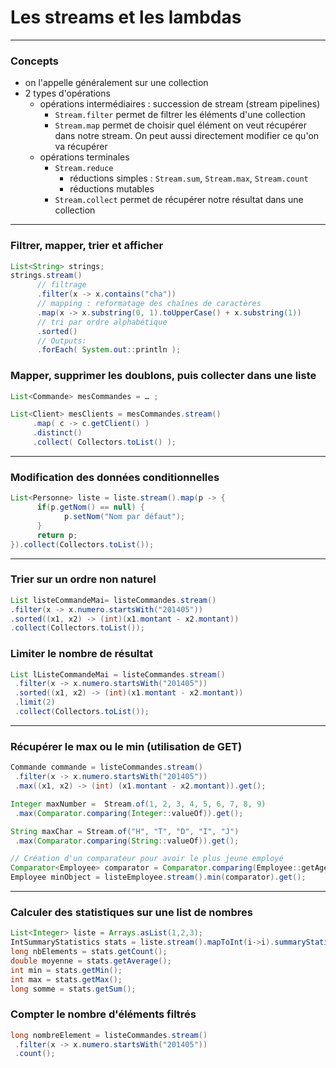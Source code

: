# Les streams et les lambdas

----

### Concepts
- on l'appelle généralement sur une collection
- 2 types d'opérations
  - opérations intermédiaires : succession de stream (stream pipelines)
    - `Stream.filter` permet de filtrer les éléments d'une collection
    - `Stream.map` permet de choisir quel élément on veut récupérer dans notre stream. On peut aussi directement modifier ce qu'on va récupérer
  - opérations terminales
    - `Stream.reduce`
      - réductions simples : `Stream.sum`, `Stream.max`, `Stream.count`
      - réductions mutables
    - `Stream.collect` permet de récupérer notre résultat dans une collection

----

### Filtrer, mapper, trier et afficher
```java
List<String> strings;
strings.stream()
      // filtrage
      .filter(x -> x.contains("cha"))
      // mapping : reformatage des chaînes de caractères
      .map(x -> x.substring(0, 1).toUpperCase() + x.substring(1))
      // tri par ordre alphabétique
      .sorted()
      // Outputs:
      .forEach( System.out::println );
```

### Mapper, supprimer les doublons, puis collecter dans une liste
```java
List<Commande> mesCommandes = … ;

List<Client> mesClients = mesCommandes.stream()
     .map( c -> c.getClient() )
     .distinct()
     .collect( Collectors.toList() );
```

----

### Modification des données conditionnelles

```java
List<Personne> liste = liste.stream().map(p -> {
      if(p.getNom() == null) {
            p.setNom("Nom par défaut");
      }
      return p;
}).collect(Collectors.toList());
```

----

### Trier sur un ordre non naturel
```java
List listeCommandeMai= listeCommandes.stream()
.filter(x -> x.numero.startsWith("201405"))
.sorted((x1, x2) -> (int)(x1.montant - x2.montant))
.collect(Collectors.toList());
```

### Limiter le nombre de résultat
```java
List lListeCommandeMai = listeCommandes.stream()
 .filter(x -> x.numero.startsWith("201405"))
 .sorted((x1, x2) -> (int)(x1.montant - x2.montant))
 .limit(2)
 .collect(Collectors.toList());
 ```

----

### Récupérer le max ou le min (utilisation de GET)
```java
Commande commande = listeCommandes.stream()
 .filter(x -> x.numero.startsWith("201405"))
 .max((x1, x2) -> (int) (x1.montant - x2.montant)).get();

Integer maxNumber =  Stream.of(1, 2, 3, 4, 5, 6, 7, 8, 9)
 .max(Comparator.comparing(Integer::valueOf)).get();

String maxChar = Stream.of("H", "T", "D", "I", "J")
 .max(Comparator.comparing(String::valueOf)).get();

// Création d'un comparateur pour avoir le plus jeune employé
Comparator<Employee> comparator = Comparator.comparing(Employee::getAge);
Employee minObject = listeEmployee.stream().min(comparator).get();
```

----

### Calculer des statistiques sur une list de nombres
```java
List<Integer> liste = Arrays.asList(1,2,3);
IntSummaryStatistics stats = liste.stream().mapToInt(i->i).summaryStatistics();
long nbElements = stats.getCount();
double moyenne = stats.getAverage();
int min = stats.getMin();
int max = stats.getMax();
long somme = stats.getSum();
```

### Compter le nombre d'éléments filtrés
```java
long nombreElement = listeCommandes.stream()
 .filter(x -> x.numero.startsWith("201405"))
 .count();
 ```
